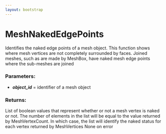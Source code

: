 ```yaml
---
layout: bootstrap
---
```


# MeshNakedEdgePoints

Identifies the naked edge points of a mesh object. This function shows
        where mesh vertices are not completely surrounded by faces. Joined
        meshes, such as are made by MeshBox, have naked mesh edge points where
        the sub-meshes are joined
        

### Parameters:

- ***object_id*** = identifier of a mesh object
        

### Returns:


List of boolean values that represent whether or not a mesh vertex is
naked or not. The number of elements in the list will be equal to
the value returned by MeshVertexCount. In which case, the list will
identify the naked status for each vertex returned by MeshVertices
None on error
        
